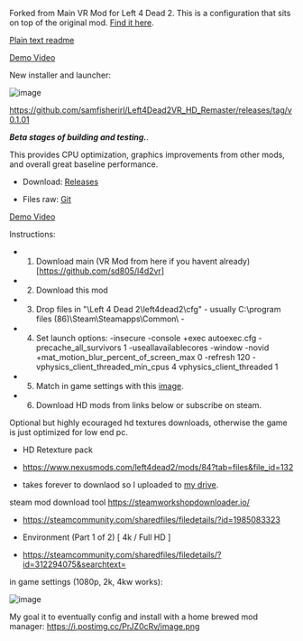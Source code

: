 
Forked from Main VR Mod for Left 4 Dead 2. This is a configuration that sits on top of the original mod. [Find it here](https://github.com/sd805/l4d2vr). 

[Plain text readme](https://github.com/samfisherirl/Left4Dead2VR_HD_Remaster/releases)

[Demo Video](https://youtu.be/rcQBNVXs6Fg?t=44)

New installer and launcher: 

![image](https://user-images.githubusercontent.com/98753696/175767731-08b20410-3bea-40fc-972f-b2a3977eceb1.png)

https://github.com/samfisherirl/Left4Dead2VR_HD_Remaster/releases/tag/v0.1.01


***Beta stages of building and testing.***. 

This provides CPU optimization, graphics improvements from other mods, and overall great baseline performance. 

- Download: [Releases](https://github.com/samfisherirl/Left4Dead2VR_HD_Remaster/releases)

- Files raw:  [Git](https://github.com/samfisherirl/Left4Dead2VR_HD_Remaster/tree/VR-HD-Remastered/l4d2%20-%20left4dead2%20-%20cfg)

[Demo Video](https://youtu.be/rcQBNVXs6Fg?t=44)

Instructions: 

- 1) Download main (VR Mod from here if you havent already)[https://github.com/sd805/l4d2vr] 

- 2) Download this mod

- 3) Drop files in   "\Left 4 Dead 2\left4dead2\cfg" - usually C:\program files (86)\Steam\Steamapps\Common\ -

- 4) Set launch options:
-insecure  -console +exec autoexec.cfg -precache_all_survivors 1  -useallavailablecores -window -novid +mat_motion_blur_percent_of_screen_max 0 -refresh 120 -vphysics_client_threaded_min_cpus 4   vphysics_client_threaded 1

- 5) Match in game settings with this [image](https://user-images.githubusercontent.com/98753696/174659081-3de58da0-b556-4843-a8f1-eca6a13aeeec.png). 

- 6) Download HD mods from links below or subscribe on steam. 

Optional but highly ecouraged hd textures downloads, otherwise the game is just optimized for low end pc. 

 - HD Retexture pack
 - https://www.nexusmods.com/left4dead2/mods/84?tab=files&file_id=132

 - takes forever to downlaod so I uploaded to [my drive](https://drive.google.com/file/d/1OZ03HK9a5lNiir3I9vPcJLxOqWUDNNBj/view?usp=sharing). 

steam mod download tool https://steamworkshopdownloader.io/

 - https://steamcommunity.com/sharedfiles/filedetails/?id=1985083323 
 - Environment (Part 1 of 2) [ 4k / Full HD ]

 - https://steamcommunity.com/sharedfiles/filedetails/?id=312294075&searchtext=

in game settings (1080p, 2k, 4kw works):

![image](https://user-images.githubusercontent.com/98753696/174659081-3de58da0-b556-4843-a8f1-eca6a13aeeec.png)

My goal it to eventually config and install with a home brewed mod manager:
 https://i.postimg.cc/PrJZ0cRv/image.png


